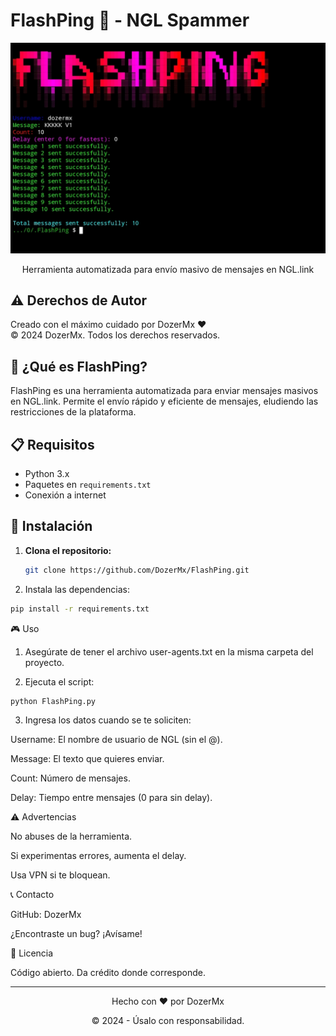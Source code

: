 # FlashPing 🚀 - NGL Spammer

<div align="center">
    <img src="FlashPing.png" alt="FlashPing Banner">
    <p>Herramienta automatizada para envío masivo de mensajes en NGL.link</p>
</div>

## ⚠️ Derechos de Autor

Creado con el máximo cuidado por DozerMx ❤️  
© 2024 DozerMx. Todos los derechos reservados.

## 🤔 ¿Qué es FlashPing?

FlashPing es una herramienta automatizada para enviar mensajes masivos en NGL.link. Permite el envío rápido y eficiente de mensajes, eludiendo las restricciones de la plataforma.

## 📋 Requisitos

- Python 3.x
- Paquetes en `requirements.txt`
- Conexión a internet

## 🚀 Instalación

1. **Clona el repositorio:**

   ```bash
   git clone https://github.com/DozerMx/FlashPing.git
   ```

2. Instala las dependencias:

```bash
pip install -r requirements.txt
```


🎮 Uso

1. Asegúrate de tener el archivo user-agents.txt en la misma carpeta del proyecto.


2. Ejecuta el script:

```bash
python FlashPing.py
```

3. Ingresa los datos cuando se te soliciten:

Username: El nombre de usuario de NGL (sin el @).

Message: El texto que quieres enviar.

Count: Número de mensajes.

Delay: Tiempo entre mensajes (0 para sin delay).




⚠️ Advertencias

No abuses de la herramienta.

Si experimentas errores, aumenta el delay.

Usa VPN si te bloquean.


📞 Contacto

GitHub: DozerMx

¿Encontraste un bug? ¡Avísame!


📜 Licencia

Código abierto. Da crédito donde corresponde.


---

<div align="center">
    <p>Hecho con ❤️ por DozerMx</p>
    <p>© 2024 - Úsalo con responsabilidad.</p>
</div>

